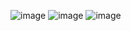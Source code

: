 ![image](https://user-images.githubusercontent.com/110440545/184634057-065086ac-5dc4-4ee5-966c-90a1dc33c120.png)
![image](https://user-images.githubusercontent.com/110440545/184634103-afdeeba0-3ff1-4511-aca4-96a99a627e6d.png)
![image](https://user-images.githubusercontent.com/110440545/184634316-3d95abb4-c703-4ff6-9e35-dbd7135f15c1.png)
